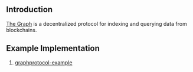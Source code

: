 ## Introduction

[The Graph](https://thegraph.com/docs/en/) is a decentralized protocol for indexing and querying data from blockchains.


## Example Implementation

1. [graphprotocol-example](https://github.com/ayo-klaytn/graphprotocol-example)